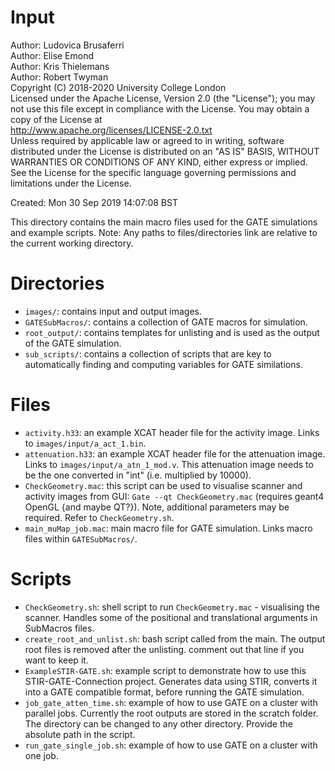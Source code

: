 # Input

Author: Ludovica Brusaferri<br />
Author: Elise Emond<br />
Author: Kris Thielemans<br />
Author: Robert Twyman<br />
Copyright (C) 2018-2020 University College London<br />
Licensed under the Apache License, Version 2.0 (the "License");
you may not use this file except in compliance with the License.
You may obtain a copy of the License at
<br />
http://www.apache.org/licenses/LICENSE-2.0.txt
<br />
Unless required by applicable law or agreed to in writing, software
distributed under the License is distributed on an "AS IS" BASIS,
WITHOUT WARRANTIES OR CONDITIONS OF ANY KIND, either express or implied.
See the License for the specific language governing permissions and
limitations under the License.

Created:  Mon 30 Sep 2019 14:07:08 BST

This directory contains the main macro files used for the GATE simulations and example scripts.
Note: Any paths to files/directories link are relative to the current working directory.


Directories
===========

* `images/`: contains input and output images.
* `GATESubMacros/`: contains a collection of GATE macros for simulation.
* `root_output/`: contains templates for unlisting and is used as the output of the GATE simulation.
* `sub_scripts/`: contains a collection of scripts that are key to automatically finding and computing variables for GATE similations.


Files
=======

* `activity.h33`: an example XCAT header file for the activity image. Links to `images/input/a_act_1.bin`.
* `attenuation.h33`: an example XCAT header file for the attenuation image. Links to `images/input/a_atn_1_mod.v`. This attenuation image needs to be the one converted in "int" (i.e. multiplied by 10000).
* `CheckGeometry.mac`: this script can be used to visualise scanner and activity images from GUI: `Gate --qt CheckGeometry.mac` (requires geant4 OpenGL {and maybe QT?}). Note, additional parameters may be required. Refer to `CheckGeometry.sh`. 
* `main_muMap_job.mac`: main macro file for GATE simulation. Links macro files within `GATESubMacros/`.

Scripts
=======
* `CheckGeometry.sh`: shell script to run `CheckGeometry.mac` - visualising the scanner. Handles some of the positional and translational arguments in SubMacros files.
* `create_root_and_unlist.sh`: bash script called from the main. The output root files is removed after the unlisting. comment out that line if you want to keep it.
* `ExampleSTIR-GATE.sh`: example script to demonstrate how to use this STIR-GATE-Connection project. Generates data using STIR, converts it into a GATE compatible format, before running the GATE simulation.
* `job_gate_atten_time.sh`: example of how to use GATE on a cluster with parallel jobs. Currently the root outputs are stored in the scratch folder. The directory can be changed to any other directory. Provide the absolute path in the script.
* `run_gate_single_job.sh`: example of how to use GATE on a cluster with one job. 
